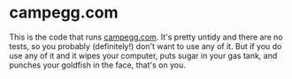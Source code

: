 # campegg.com

This is the code that runs [campegg.com](https://campegg.com/). It's pretty untidy and there are no tests, so you probably (definitely!) don't want to use any of it. But if you do use any of it and it wipes your computer, puts sugar in your gas tank, and punches your goldfish in the face, that's on you.
